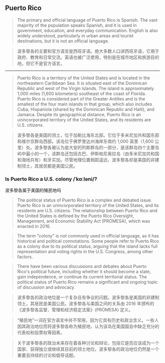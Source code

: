 ## Puerto Rico

> The primary and official language of Puerto Rico is Spanish. The vast majority of the population speaks Spanish, and it is used in government, education, and everyday communication. English is also widely understood, particularly in urban areas and tourist destinations, but it is not an official language.

> 波多黎各的主要和官方语言是西班牙语。绝大多数人口讲西班牙语，它用于政府、教育和日常交流。英语也被广泛使用，特别是在城市地区和旅游目的地，但它不是官方语言。


<hr>

> Puerto Rico is a territory of the United States and is located in the northeastern Caribbean Sea. It is situated east of the Dominican Republic and west of the Virgin Islands. The island is approximately 1,000 miles (1,600 kilometers) southeast of the coast of Florida. Puerto Rico is considered part of the Greater Antilles and is the smallest of the four main islands in that group, which also includes Cuba, Hispaniola (shared by the Dominican Republic and Haiti), and Jamaica. Despite its geographical distance, Puerto Rico is an unincorporated territory of the United States, and its residents are U.S. citizens.

> 波多黎各是美国的领土，位于加勒比海东北部。它位于多米尼加共和国东部和维尔京群岛西部。该岛位于佛罗里达州海岸东南约 1,000 英里（1,600 公里）处。波多黎各被认为是大安的列斯群岛的一部分，是该群岛四个主要岛屿中最小的一个，该群岛还包括古巴、伊斯帕尼奥拉岛（由多米尼加共和国和海地共有）和牙买加。尽管地理位置相距遥远，波多黎各却是美国的非建制领土，其居民都是美国公民。


### Is Puerto Rico a U.S. colony /ˈkɑːləni/?
波多黎各属于美国的殖民地吗

> The political status of Puerto Rico is a complex and debated issue. Puerto Rico is an unincorporated territory of the United States, and its residents are U.S. citizens. The relationship between Puerto Rico and the United States is defined by the Puerto Rico Oversight, Management, and Economic Stability Act (PROMESA), which was enacted in 2016.

> The term "colony" is not commonly used in official language, as it has historical and political connotations. Some people refer to Puerto Rico as a colony due to its political status, arguing that the island lacks full representation and voting rights in the U.S. Congress, among other factors.

> There have been various discussions and debates about Puerto Rico's political future, including whether it should become a state, gain independence, or continue its current territorial status. The political status of Puerto Rico remains a significant and ongoing topic of discussion and advocacy.


> 波多黎各的政治地位是一个复杂且有争议的问题。波多黎各是美国的非建制领土，其居民是美国公民。波多黎各与美国之间的关系由 2016 年颁布的《波多黎各监督、管理和经济稳定法案》(PROMESA) 定义。

> “殖民地”一词在官方语言中并不常用，因为它具有历史和政治含义。一些人因其政治地位而将波多黎各称为殖民地，认为该岛在美国国会中缺乏充分的代表权和投票权等因素。

> 关于波多黎各的政治未来存在着各种讨论和辩论，包括它是否应该成为一个国家、获得独立或继续其目前的领土地位。波多黎各的政治地位仍然是一个重要且持续的讨论和倡导话题。